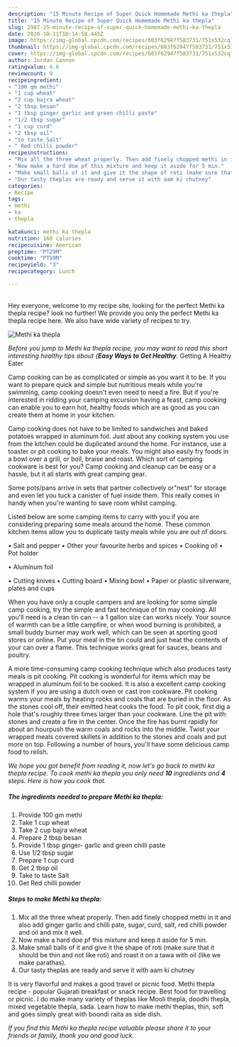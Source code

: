 ```yaml
---
description: "15 Minute Recipe of Super Quick Homemade Methi ka thepla"
title: "15 Minute Recipe of Super Quick Homemade Methi ka thepla"
slug: 2987-15-minute-recipe-of-super-quick-homemade-methi-ka-thepla
date: 2020-10-11T10:14:58.445Z
image: https://img-global.cpcdn.com/recipes/603f62947f583731/751x532cq70/methi-ka-thepla-recipe-main-photo.jpg
thumbnail: https://img-global.cpcdn.com/recipes/603f62947f583731/751x532cq70/methi-ka-thepla-recipe-main-photo.jpg
cover: https://img-global.cpcdn.com/recipes/603f62947f583731/751x532cq70/methi-ka-thepla-recipe-main-photo.jpg
author: Jordan Cannon
ratingvalue: 4.6
reviewcount: 9
recipeingredient:
- "100 gm methi"
- "1 cup wheat"
- "2 cup bajra wheat"
- "2 tbsp besan"
- "1 tbsp ginger garlic and green chilli paste"
- "1/2 tbsp sugar"
- "1 cup curd"
- "2 tbsp oil"
- "to taste Salt"
- " Red chilli powder"
recipeinstructions:
- "Mix all the three wheat properly. Then add finely chopped methi in it and also add ginger garlic and chilli pate, sugar, curd, salt, red chilli powder and oil and mix it well."
- "Now make a hard doe pf this mixture and keep it aside for 5 min."
- "Make small balls of it and give it the shape of roti (make sure that it should be thin and not like roti) and roast it on a tawa with oil (like we make parathas)."
- "Our tasty theplas are ready and serve it with aam ki chutney"
categories:
- Recipe
tags:
- methi
- ka
- thepla

katakunci: methi ka thepla 
nutrition: 168 calories
recipecuisine: American
preptime: "PT29M"
cooktime: "PT59M"
recipeyield: "3"
recipecategory: Lunch

---
```

<br>
Hey everyone, welcome to my recipe site, looking for the perfect Methi ka thepla recipe? look no further! We provide you only the perfect Methi ka thepla recipe here. We also have wide variety of recipes to try.
<br>


![Methi ka thepla](https://img-global.cpcdn.com/recipes/603f62947f583731/751x532cq70/methi-ka-thepla-recipe-main-photo.jpg)

<i>Before you jump to Methi ka thepla recipe, you may want to read this short interesting healthy tips about {<strong>Easy Ways to Get Healthy</strong>.</i>
Getting A Healthy Eater

    
Camp cooking can be as complicated or simple as you want it to be. If you want to prepare quick and simple but nutritious meals while you're swimming, camp cooking doesn't even need to need a fire. But if you're interested in ridding your camping excursion having a feast, camp cooking can enable you to earn hot, healthy foods which are as good as you can create them at home in your kitchen.

Camp cooking does not have to be limited to sandwiches and baked potatoes wrapped in aluminum foil.  Just about any cooking system you use from the kitchen could be duplicated around the home. For instance, use a toaster or pit cooking to bake your meals. You might also easily fry foods in a bowl over a grill, or boil, braise and roast. Which sort of camping cookware is best for you? Camp cooking and cleanup can be easy or a hassle, but it all starts with great camping gear.

Some pots/pans arrive in sets that partner collectively or"nest" for storage and even let you tuck a canister of fuel inside them. This really comes in handy when you're wanting to save room whilst camping.

Listed below are some camping items to carry with you if you are considering preparing some meals around the home. These common kitchen items allow you to duplicate tasty meals while you are out of doors.

• Salt and pepper
• Other your favourite herbs and spices
• Cooking oil
• Pot holder

• Aluminum foil

• Cutting knives
• Cutting board
• Mixing bowl
• Paper or plastic silverware, plates and cups

When you have only a couple campers and are looking for some simple camp cooking, try the simple and fast technique of tin may cooking. All you'll need is a clean tin can -- a 1 gallon size can works nicely. Your source of warmth can be a little campfire, or when wood burning is prohibited, a small buddy burner may work well, which can be seen at sporting good stores or online. Put your meal in the tin could and just heat the contents of your can over a flame.  This technique works great for sauces, beans and poultry.

A more time-consuming camp cooking technique which also produces tasty meals is pit cooking. Pit cooking is wonderful for items which may be wrapped in aluminum foil to be cooked.  It is also a excellent camp cooking system if you are using a dutch oven or cast iron cookware. Pit cooking warms your meals by heating rocks and coals that are buried in the floor. As the stones cool off, their emitted heat cooks the food. To pit cook, first dig a hole that's roughly three times larger than your cookware. Line the pit with stones and create a fire in the center. Once the fire has burnt rapidly for about an hourpush the warm coals and rocks into the middle. Twist your wrapped meals covered skillets in addition to the stones and coals and put more on top. Following a number of hours, you'll have some delicious camp food to relish.


<i>We hope you got benefit from reading it, now let's go back to methi ka thepla recipe. To cook methi ka thepla you only need <strong>10</strong> ingredients and <strong>4</strong> steps. Here is how you cook that.
</i>

##### The ingredients needed to prepare Methi ka thepla:

1. Provide 100 gm methi
1. Take 1 cup wheat
1. Take 2 cup bajra wheat
1. Prepare 2 tbsp besan
1. Provide 1 tbsp ginger- garlic and green chilli paste
1. Use 1/2 tbsp sugar
1. Prepare 1 cup curd
1. Get 2 tbsp oil
1. Take to taste Salt
1. Get  Red chilli powder


##### Steps to make Methi ka thepla:

1. Mix all the three wheat properly. Then add finely chopped methi in it and also add ginger garlic and chilli pate, sugar, curd, salt, red chilli powder and oil and mix it well.
1. Now make a hard doe pf this mixture and keep it aside for 5 min.
1. Make small balls of it and give it the shape of roti (make sure that it should be thin and not like roti) and roast it on a tawa with oil (like we make parathas).
1. Our tasty theplas are ready and serve it with aam ki chutney


It is very flavorful and makes a good travel or picnic food. Methi thepla recipe - popular Gujarati breakfast or snack recipe. Best food for travelling or picnic. I do make many variety of theplas like Mooli thepla, doodhi thepla, mixed vegetable thepla, sada. Learn how to make methi theplas, thin, soft and goes simply great with boondi raita as side dish. 

<i>If you find this Methi ka thepla recipe valuable please share it to your friends or family, thank you and good luck.</i>
